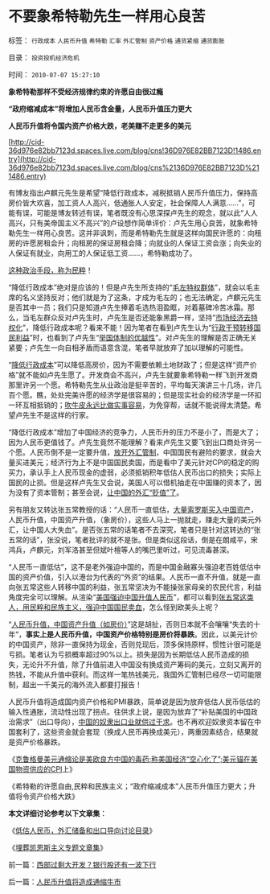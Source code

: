 # 不要象希特勒先生一样用心良苦

标签： `行政成本` `人民币升值` `希特勒` `汇率` `外汇管制` `资产价格` `通货紧缩` `通货膨胀` 

目录： `投资投机经济危机`

时间： `2010-07-07 15:27:10`

**象希特勒那样不受经济规律约束的许愿自由很过瘾**

**“政府缩减成本”将增加人民币含金量，人民币升值压力更大**

**人民币升值将令国内资产价格大跌，老美赚不走更多的美元**

[http://cid-36d976e82bb7123d.spaces.live.com/blog/cns!36D976E82BB7123D!1486.entry](http://cid-36d976e82bb7123d.spaces.live.com/blog/cns%2136D976E82BB7123D%211486.entry)

有博友指出卢麒元先生是希望“降低行政成本，减税抵销人民币升值压力，保持高房价皆大欢喜，加工资人人高兴，低通胀人人安定，社会保障人人满意……”，可能有误，可能是博友转述有误，笔者既没有心思深探卢先生的观念，就以此“人人高兴，只有美帝国主义不高兴”的卢设想作简单评价：卢先生用心良苦，就象希特勒先生一样用心良苦。这并非讽刺，而是希特勒先生就是这样向国民许愿的：向租房的许愿房租会升；向租房的保证房租会降；向就业的人保证工资会涨；向失业的人保证有就业，向用工的人保证低工资……，希特勒成功了。

[这种政治手段，称为民粹](../../../2009/9/24/为什么说民粹就是极左.md)！

“降低行政成本”绝对是应该的！但是卢先生所支持的“[毛左特权群体](http://blog.sina.com.cn/s/blog_5563a64d0100ekm2.html)”，就会以毛主席的名义坚持反对；他们就是为了这条，才成为毛左的；也无法确定，卢麒元先生是否其中一员；我们只是知道卢先生捧着毛选热泪盈眶，对着墓碑冷苦冰霜。那么，当毛左群众反对卢先生时，卢先生是否还能象黑爵一样，坚持“[市场经济去特权化](../../../2009/1/23/市场经济去特权化,市场是最强大的天然的平准工具.md)”，降低行政成本呢？看来不能！因为笔者在看到卢先生认为“[行政干预转移国民利益](../../../2009/4/7/市场规范，市场干预和财富转移.md)”时，也看到了卢先生“[举国体制的优越性](../../../2009/12/27/国家主义举国体制的低效率和根源.md)”。对卢先生的理解是否正确无关紧要；卢先生一向自相矛盾而语意含混，笔者早就放弃了加以理解的可能性。

“[降低行政成本](../../../2009/7/13/为什么减少行政成本就是增强国力.md)”可以降低高房价，因为不需要依赖土地财政了；但是这样“资产价格”就不能如卢先生愿了。开发商会不高兴，卢先生就要象希特勒一样飞到开发商那里许另一个愿。希特勒先生从业政治是挺辛苦的，平均每天演讲三十几场，许几百个愿。瞧，处处完美许愿的经济学是很容易的；但是现实社会的经济学是一环扣一环互相抵销的；[吹牛皮永远比做实事容易](http://blog.163.com/darthvad/blog/static/53399470200973023758325)，为免穿帮，话就不能说得太清楚。希望卢先生不是这样的行家。

“降低行政成本”增加了中国经济的竞争力，人民币升的压力不是小了，而是大了；因为人民币更值钱了。卢先生竟然不能理解？看来卢先生又要飞到出口商处许另一个愿。人民币倒不是一定要升值，[放开外汇管制](../../../2009/11/5/考拉主义炒股和张五常的“学术”和利益.md)，中国国民有避险的要求，就会大量买进美元；经济行为上不是中国国民卖国，而是看中了美元针对CPI的稳定的购买力，承认手上人民币现金的虚弱，必须抵销积年低估人民币出口的损失；实际上国民的止损。但是这样卢先生又会说，美国人可以借机抽走在中国赚的资本了，因为没有了资本管制；甚至会说，[让中国的外汇“贬值”了](../../../2007/10/28/漫谈人民币升值贬值及黄金及刘军洛宋鸿兵阴谋论.md)。

另有朋友又转达张五常教授的话：“人民币一直低估，[大量索罗斯买入中国资产](../../../2008/7/21/中国索罗斯做空美元剪美国人羊毛惨败的货币战争.md)，人民币升值，中国资产升值，（象房价），这些人马上一抛就走，赚走大量的美元外汇，让中国人大失血”。是否张五常的话笔者不去深究，笔者只是针对这转达的“张五常的话”，张没说，笔者批评的就不是张。但是类似这段话，倒是在朗咸平，宋鸿兵，卢麒元，刘军洛甚至但斌叶檀等人的嘴巴里听过，可见流毒甚深。

“人民币一直低估”，这不是老外强迫中国的，而是中国金融寡头强迫老百姓低估中国的资产价值，引入以港台为代表的“外资”的结果。人民币一直不升值，就是一直向张五常这些人转移中国的利益，张五常坚决为不能操张家母亲的农民代言，利益角度完全可以理解。从渲染“[美国强迫中国升值人民币](../../../2007/11/30/美国一直坚决反对人民币升值？.md)”，都可以看到[张五常这类人，用民粹和民族主义，强迫中国国民卖血](../../../2008/9/2/不喜欢张五常，朗咸平，宋鸿兵，刘军洛等人的阴谋论.md)，怎么怪到欧美头上呢？

“[人民币升值，中国资产升值（如房价）](../../../2007/10/31/人民币升值将带来房地产暴跌80-。.md)”这是胡扯，否则日本就不会嚷嚷“失去的十年”，**事实上是人民币升值，中国资产价格特别是房价将暴跌**。因此，以美元计价的中国资产，除非一直保持为现金，否则兑现后，顶多保持原样，惯性计很可能是亏损。笔者认为亏损概率超过90%以上。损失是因为长期低估人民币造成的损失，无论升不升值，除了升值前进入中国没有换成资产筹码的美元，立刻又离开的热钱，不能从升值中获利。而这样一笔热钱美元，我国外汇管制已经尽一切可能限制，超出一千美元的海外流入都要打报告！

人民币升值将造成国内资产价格和PMI暴跌，简单说是因为放弃低估人民币低估的输入性通胀，流动性出现了拐点。往供求上说，是因为放弃了“补贴美国的中国政治需求”（出口导向），[中国的奴隶出口业就供过于求](../../../2007/11/27/人民币如何升值？中国向世界廉价献血不可继续！.md)。也不再欢迎奴隶资本留在中国套利了，这些资金就会套现（换成人民币再换成美元），两重因素结合，结果就是资产价格暴跌。

《[克鲁格曼美元通缩论是美欧良方中国的毒药;称美国经济“空心化了”;美元锚在美国物资供应的CPI](../../../2010/6/29/克鲁格曼和心脏病的中国式疗法.md)上》

《希特勒的许愿自由,民粹和民族主义；“政府缩减成本”人民币升值压力更大；升值将令资产价格大跌》

**本文详细讨论参考以下文章集**：

《[低估人民币，外汇储备和出口导向讨论目录](../../../2010/4/26/低估人民币，外汇储备和出口导向讨论目录.md)》

《[埋葬凯恩斯主义专题文章集](../../../2009/9/20/埋葬凯恩斯主义专题文章集.md)》



前一篇：[西部过剩大开发？银行股还有一波下行](../../../2010/7/7/西部过剩大开发？银行股还有一波下行.md)

后一篇：[人民币升值将造成通缩牛市](../../../2010/7/7/人民币升值将造成通缩牛市.md)